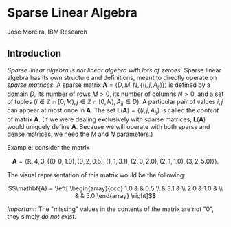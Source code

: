 # Sparse Linear Algebra

Jose Moreira, IBM Research

## Introduction

*Sparse linear algebra is not linear algebra with lots of zeroes.*
Sparse linear algebra has its own structure and definitions, meant to directly operate on *sparse matrices*.
A sparse matrix $`\mathbf{A} = \left\langle D, M, N, \{(i,j,A_{ij})\} \right\rangle`$ is defined by
a domain $D$, its number of rows $M > 0$, its number of columns $N > 0$, and a set of tuples
$(i \in \mathbb{Z} \cap [0,M), j \in \mathbb{Z} \cap [0,N), A_{ij} \in D)$.
A particular pair of values $i,j$ can appear at most once in $\mathbf{A}$. 
The set $`\mathbf{L}(\mathbf{A}) = \{(i,j,A_{ij}\}`$ is called the *content* of matrix $\mathbf{A}$.
(If we were dealing exclusively with sparse matrices, $\mathbf{L}(\mathbf{A})$ would uniquely define $\mathbf{A}$.
Because we will operate with both sparse and dense matrices, we need the $M$ and $N$ parameters.)

Example: consider the matrix
```math
\mathbf{A} = \left\langle \mathbb{R}, 4, 3, \left\{ (0, 0, 1.0), (0, 2, 0.5), (1, 1, 3.1), (2, 0, 2.0), (2, 1, 1.0), (3,2, 5.0) \right\} \right\rangle.
```
The visual representation of this matrix would be the following:
```math
\mathbf{A} = 
\left[
\begin{array}{ccc}
1.0   &      & 0.5   \\
      & 3.1  &       \\
2.0   & 1.0  &       \\
      &      & 5.0
\end{array}
\right]
```
*Important*: The "missing" values in the contents of the matrix are not "0", they simply *do not exist*.
